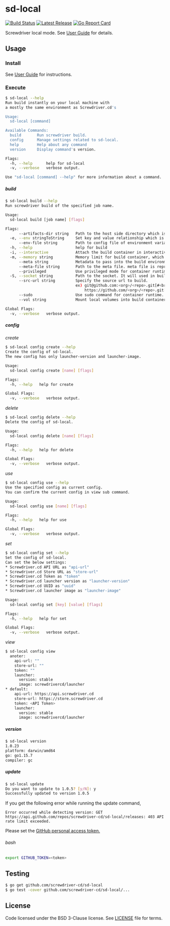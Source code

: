 # sd-local
[![Build Status][build-image]][build-url]
[![Latest Release][version-image]][version-url]
[![Go Report Card][goreport-image]][goreport-url]

Screwdriver local mode. See [User Guide](https://docs.screwdriver.cd/user-guide/local) for details.

## Usage

### Install
See [User Guide](https://docs.screwdriver.cd/user-guide/local) for instructions.

### Execute
```bash
$ sd-local --help
Run build instantly on your local machine with
a mostly the same environment as Screwdriver.cd's

Usage:
  sd-local [command]

Available Commands:
  build       Run screwdriver build.
  config      Manage settings related to sd-local.
  help        Help about any command
  version     Display command's version.

Flags:
  -h, --help      help for sd-local
  -v, --verbose   verbose output.

Use "sd-local [command] --help" for more information about a command.
```

##### build
```bash
$ sd-local build --help
Run screwdriver build of the specified job name.

Usage:
  sd-local build [job name] [flags]

Flags:
      --artifacts-dir string   Path to the host side directory which is mounted into $SD_ARTIFACTS_DIR. (default "sd-artifacts")
  -e, --env stringToString     Set key and value relationship which is set as environment variables of Build Container. (<key>=<value>) (default [])
      --env-file string        Path to config file of environment variables. '.env' format file can be used.
  -h, --help                   help for build
  -i, --interactive            Attach the build container in interactive mode.
  -m, --memory string          Memory limit for build container, which take a positive integer, followed by a suffix of b, k, m, g.
      --meta string            Metadata to pass into the build environment, which is represented with JSON format
      --meta-file string       Path to the meta file. meta file is represented with JSON format.
      --privileged             Use privileged mode for container runtime.
  -S, --socket string          Path to the socket. It will used in build container.
      --src-url string         Specify the source url to build.
                               ex) git@github.com:<org>/<repo>.git[#<branch>]
                                   https://github.com/<org>/<repo>.git[#<branch>]
      --sudo                   Use sudo command for container runtime.
      --vol string             Mount local volumes into build container. (<src>:<destination>) (default [])

Global Flags:
  -v, --verbose   verbose output.
```

##### config
_create_
```bash
$ sd-local config create --help
Create the config of sd-local.
The new config has only launcher-version and launcher-image.

Usage:
  sd-local config create [name] [flags]

Flags:
  -h, --help   help for create

Global Flags:
  -v, --verbose   verbose output.
```

_delete_
```bash
$ sd-local config delete --help
Delete the config of sd-local.

Usage:
  sd-local config delete [name] [flags]

Flags:
  -h, --help   help for delete

Global Flags:
  -v, --verbose   verbose output.
```

_use_
```bash
$ sd-local config use --help
Use the specified config as current config.
You can confirm the current config in view sub command.

Usage:
  sd-local config use [name] [flags]

Flags:
  -h, --help   help for use

Global Flags:
  -v, --verbose   verbose output.
```

_set_
```bash
$ sd-local config set --help
Set the config of sd-local.
Can set the below settings:
* Screwdriver.cd API URL as "api-url"
* Screwdriver.cd Store URL as "store-url"
* Screwdriver.cd Token as "token"
* Screwdriver.cd launcher version as "launcher-version"
* Screwdriver.cd UUID as "uuid"
* Screwdriver.cd launcher image as "launcher-image"

Usage:
  sd-local config set [key] [value] [flags]

Flags:
  -h, --help   help for set

Global Flags:
  -v, --verbose   verbose output.
```

_view_
```bash
$ sd-local config view
  anoter:
    api-url: ""
    store-url: ""
    token: ""
    launcher:
      version: stable
      image: screwdrivercd/launcher
* default:
    api-url: https://api.screwdriver.cd
    store-url: https://store.screwdriver.cd
    token: <API Token>
    launcher:
      version: stable
      image: screwdrivercd/launcher
```

##### version
```bash
$ sd-local version
1.0.23
platform: darwin/amd64
go: go1.15.7
compiler: gc
```

##### update
```bash
$ sd-local update
Do you want to update to 1.0.5? [y/N]: y
Successfully updated to version 1.0.5
```
If you get the following error while running the update command,
```
Error occurred while detecting version: GET https://api.github.com/repos/screwdriver-cd/sd-local/releases: 403 API rate limit exceeded.
```
Please set the [GitHub personal access token.](https://docs.github.com/en/free-pro-team@latest/github/authenticating-to-github/creating-a-personal-access-token)
###### bash
```bash
export GITHUB_TOKEN=<token>
```

## Testing
```bash
$ go get github.com/screwdriver-cd/sd-local
$ go test -cover github.com/screwdriver-cd/sd-local/...
```

## License
Code licensed under the BSD 3-Clause license. See [LICENSE](https://github.com/screwdriver-cd/sd-local/blob/master/LICENSE) file for terms.

[version-image]: https://img.shields.io/github/tag/screwdriver-cd/sd-local.svg
[version-url]: https://github.com/screwdriver-cd/sd-local/releases
[build-image]: https://cd.screwdriver.cd/pipelines/4014/badge
[build-url]: https://cd.screwdriver.cd/pipelines/4014
[goreport-image]: https://goreportcard.com/badge/github.com/Screwdriver-cd/sd-local
[goreport-url]: https://goreportcard.com/report/github.com/Screwdriver-cd/sd-local
